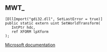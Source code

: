 ## MWT_

```
[DllImport("gdi32.dll", SetLastError = true)]
public static extern uint SetWorldTransform(
   IntPtr hdc,
   ref XFORM lpXform
);
```

[Microsoft documentation](https://docs.microsoft.com/en-us/windows/win32/api/wingdi/nf-wingdi-setworldtransform)

